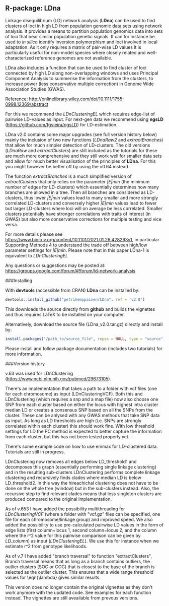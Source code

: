 R-package: LDna
-------------
Linkage disequilibrium (LD) network analysis (**LDna**) can be used to find clusters of loci in high LD from population genomic data sets using network analysis. It provides a means to partition population genomics data into sets of loci that bear similar population genetic signals. It can for instance be used to *in silico* identify inversion polymorphism and loci involved in local adaptation. As it only requires a matrix of pair-wise LD values it is particularly useful for non-model species where closely related and well-characterized reference genomes are not available.

LDna also includes a function that can be used to find cluster of loci connected by high LD along non-overlapping windows and uses Principal Component Analysis to summerise the information from the clusters, to increase power (less conservative multiple correction) in Genome Wide Association Studies (GWAS).

Reference: http://onlinelibrary.wiley.com/doi/10.1111/1755-0998.12369/abstract

For this we recommend the *LDnClusteringEL* which requires edge-list of pairwise LD-values as input. For next-gen data we recommend using **ngsLD** (https://github.com/fgvieira/ngsLD) for LD-estimation.

LDna v2.0 contains some major upgrades (see full version history below) mainly the inclusion of two new functions (*LDnaRaw2* and *extractBranches*) that allow for much simpler detection of LD-clusters. The old versions (*LDnaRaw* and *extractClusters*) are still included as the tutorials for these are much more comprehensive and they still work well for smaller data sets and allow for much better visualisation of the principles of **LDna**. For this you might however be better off by using the v0.64 instead.

The function *extractBranches* is a much simplified version of *extractClusters* that only relies on the parameter *|E|min* (the minimum number of edges for LD-clusters) which essentially determines how many branches are allowed in a tree. Then all branches are considered as LD-clusters, thus lower *|E|min* values lead to many smaller and more strongly correlated LD-clusters and conversely higher *|E|min* values lead to fewer but larger LD-clusters where loci will on average be less correlated. Smaller clusters potentially have stronger correlations with traits of interest (in GWAS) but also more conservative corrections for multiple testing and vice versa.

For more details please see https://www.biorxiv.org/content/10.1101/2021.01.26.428263v1, in particular Supporting Methods 4 to understand the trade off between high/low parameter settings for *|E|min*. Please note that in this paper LDna-1 is equivalent to *LDnClusteringEL*

Any questions or suggestions may be posted at: https://groups.google.com/forum/#!forum/ld-network-analysis

###Installing

With **devtools** (accessible from CRAN) **LDna** can be installed by:
```r
devtools::install_github("petrikemppainen/LDna", ref = 'v2.0')
```
This downloads the source directly from **github** and builds the vignettes and thus requires LaTeX to be installed on your computer.

Alternatively, download the source file (LDna_v2.0.tar.gz) directly and install by:
```r
install.packages("/path_to/source_file", repos = NULL, type = "source")
```
Please install and follow package documentation (includes two tutorials) for more information.

###Version history

v.63 was used for LDnClustering (https://www.ncbi.nlm.nih.gov/pubmed/29673105).

There's an implementation that takes a path to a folder with vcf files (one for each chromosome) as input (LDnClusteringVCF). Both this and LDnClustering (which requires a snp and a map file) now also choose one SNP from each cluster based on either the locus with highest intra cluster median LD or creates a consensus SNP based on all the SNPs from the cluster. These can be anlysed with any GWAS methods that take SNP data as input. As long as LD thresholds are high (i.e. SNPs are strongly correlated within each cluster) this should work fine. With low threshold settings for LD the PC method is expected to better capture the information from each cluster, but this has not been tested properly yet.

There's some example code on how to use emmax for LD-clustered data. Tutorials are still in progress. 

LDnClustering now removes all edges below LD_threshold1 and decomposes this graph (essentially performing single linkage clustering) and in the resulting sub-clusters LDnClustering performs complete linkage clustering and recursively finds clades where median LD is below LD_threshold2. In this way the hireachichal clustering does not have to be done on the whole tree (window) but in the sub-clusters instead. Also, the recursive step to find relevant clades means that less singleton clusters are produced compared to the original implementation.

As of v.653 I have added the possibility multithreading for *LDnClusteringVCF* (where a folder with "vcf.gz" files can be specified, one file for each chromosome/linkage group) and improved speed. We also added the possibility to use pre-calculated pairwise LD values in the form of edge lists (first column=locus 1, second column=locus 2, and the column where the  r^2 value for this pairwise comparison can be given by *LD_column*) as input (*LDnClusteringEL*). We use this for instance when we estimate r^2 from genotype likelihoods.

As of v.7 I have added "branch traversal" to function "extractClusters", Branch traversal means that as long as a branch contains outliers, the outlier clusters (SOC or COC) that is closest to the base of the branch is selected as the outlier cluster. This ensures that a wide range threshold values for \eqn{\lambda} gives similar results. 

This version does no longer contain the original vignettes as they don't work anymore with the updated code. See examples for each function instead. The vignettes are still aveailable from prevous versions.

